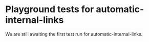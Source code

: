 # Playground tests for automatic-internal-links
We are still awaiting the first test run for automatic-internal-links.
